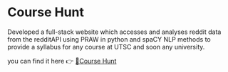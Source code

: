 # Course Hunt
Developed a full-stack website which accesses and analyses reddit data from the redditAPI using PRAW in python and spaCY NLP methods to provide a syllabus for any course at UTSC and soon any university.

you can find it here 👉 [📘Course Hunt](https://course-hunt.fly.dev)
